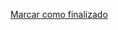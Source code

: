 <a onclick="test()" href="https://fx-learning.mgait.services:8443/finish/ansible-adhocks" target="_parent" class="btn primary-btn">Marcar como finalizado</a>
